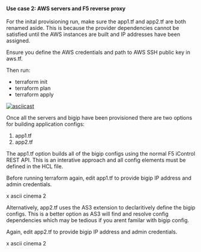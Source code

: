 #### Use case 2: AWS servers and F5 reverse proxy

For the inital provisioning run, make sure the app1.tf and app2.tf are both renamed aside. This is because the provider dependencies cannot be satisfied until the AWS instances are built and IP addresses have been assigned.

Ensure you define the AWS credentials and path to AWS SSH public key in aws.tf.

Then run:
- terraform init
- terraform plan 
- terraform apply

[![asciicast](https://asciinema.org/a/tExc9HAhfVhDK34e5yFY812u4.svg)](https://asciinema.org/a/tExc9HAhfVhDK34e5yFY812u4)

Once all the servers and bigip have been provisioned there are two options for building application configs:
1. app1.tf
2. app2.tf

The app1.tf option builds all of the bigip configs using the normal F5 iControl REST API. This is an interative approach and all config elements must be defined in the HCL file.

Before running terraform again, edit app1.tf to provide bigip IP address and admin credentials.

x ascii cinema 2

Alternatively, app2.tf uses the AS3 extension to declaritively define the bigip configs. This is a better option as AS3 will find and resolve config dependencies which may be tedious if you arent familar with bigip config.

Again, edit app2.tf to provide bigip IP address and admin credentials.

x ascii cinema 2


